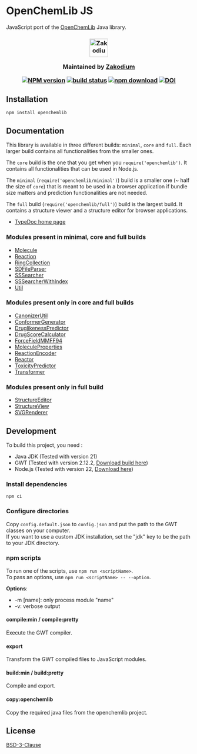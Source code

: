 # OpenChemLib JS

JavaScript port of the [OpenChemLib](https://github.com/actelion/openchemlib) Java library.

<h3 align="center">

  <a href="https://www.zakodium.com">
    <img src="https://www.zakodium.com/brand/zakodium-logo-white.svg" width="50" alt="Zakodium logo" />
  </a>

  <p>
    Maintained by <a href="https://www.zakodium.com">Zakodium</a>
  </p>
  
  [![NPM version][npm-image]][npm-url]
  [![build status][ci-image]][ci-url]
  [![npm download][download-image]][download-url]
  [![DOI](https://www.zenodo.org/badge/23346814.svg)](https://www.zenodo.org/badge/latestdoi/23346814)

</h3>

## Installation

```console
npm install openchemlib
```

## Documentation

This library is available in three different builds: `minimal`, `core` and `full`.
Each larger build contains all functionalities from the smaller ones.

The `core` build is the one that you get when you `require('openchemlib')`. It
contains all functionalities that can be used in Node.js.

The `minimal` (`require('openchemlib/minimal')`) build is a smaller one
(~ half the size of `core`) that is meant to be used in a browser application
if bundle size matters and prediction functionalities are not needed.

The `full` build (`require('openchemlib/full')`) build is the largest build.
It contains a structure viewer and a structure editor for browser applications.

- [TypeDoc home page](https://cheminfo.github.io/openchemlib-js/index.html)

### Modules present in minimal, core and full builds

- [Molecule](https://cheminfo.github.io/openchemlib-js/classes/Molecule.html)
- [Reaction](https://cheminfo.github.io/openchemlib-js/classes/Reaction.html)
- [RingCollection](https://cheminfo.github.io/openchemlib-js/classes/RingCollection.html)
- [SDFileParser](https://cheminfo.github.io/openchemlib-js/classes/SDFileParser.html)
- [SSSearcher](https://cheminfo.github.io/openchemlib-js/classes/SSSearcher.html)
- [SSSearcherWithIndex](https://cheminfo.github.io/openchemlib-js/classes/SSSearcherWithIndex.html)
- [Util](https://cheminfo.github.io/openchemlib-js/modules/Util.html)

### Modules present only in core and full builds

- [CanonizerUtil](https://cheminfo.github.io/openchemlib-js/classes/CanonizerUtil.html)
- [ConformerGenerator](https://cheminfo.github.io/openchemlib-js/classes/ConformerGenerator.html)
- [DruglikenessPredictor](https://cheminfo.github.io/openchemlib-js/classes/DruglikenessPredictor.html)
- [DrugScoreCalculator](https://cheminfo.github.io/openchemlib-js/modules/DrugScoreCalculator.html)
- [ForceFieldMMFF94](https://cheminfo.github.io/openchemlib-js/classes/ForceFieldMMFF94.html)
- [MoleculeProperties](https://cheminfo.github.io/openchemlib-js/classes/MoleculeProperties.html)
- [ReactionEncoder](https://cheminfo.github.io/openchemlib-js/classes/ReactionEncoder.html)
- [Reactor](https://cheminfo.github.io/openchemlib-js/classes/Reactor.html)
- [ToxicityPredictor](https://cheminfo.github.io/openchemlib-js/classes/ToxicityPredictor.html)
- [Transformer](https://cheminfo.github.io/openchemlib-js/classes/Transformer.html)

### Modules present only in full build

- [StructureEditor](https://cheminfo.github.io/openchemlib-js/classes/StructureEditor.html)
- [StructureView](https://cheminfo.github.io/openchemlib-js/modules/StructureView.html)
- [SVGRenderer](https://cheminfo.github.io/openchemlib-js/modules/SVGRenderer.html)

## Development

To build this project, you need :

- Java JDK (Tested with version 21)
- GWT (Tested with version 2.12.2, [Download build here](http://www.gwtproject.org/download.html))
- Node.js (Tested with version 22, [Download here](https://nodejs.org/en/download/))

### Install dependencies

`npm ci`

### Configure directories

Copy `config.default.json` to `config.json` and put the path to the GWT classes on your computer.  
If you want to use a custom JDK installation, set the "jdk" key to be the path to your JDK directory.

### npm scripts

To run one of the scripts, use `npm run <scriptName>`.  
To pass an options, use `npm run <scriptName> -- --option`.

**Options**:

- -m [name]: only process module "name"
- -v: verbose output

#### compile:min / compile:pretty

Execute the GWT compiler.

#### export

Transform the GWT compiled files to JavaScript modules.

#### build:min / build:pretty

Compile and export.

#### copy:openchemlib

Copy the required java files from the openchemlib project.

## License

[BSD-3-Clause](./LICENSE)

[npm-image]: https://img.shields.io/npm/v/openchemlib.svg
[npm-url]: https://www.npmjs.com/package/openchemlib
[ci-image]: https://github.com/cheminfo/openchemlib-js/workflows/Node.js%20CI/badge.svg?branch=main
[ci-url]: https://github.com/cheminfo/openchemlib-js/actions?query=workflow%3A%22Node.js+CI%22
[download-image]: https://img.shields.io/npm/dm/openchemlib.svg
[download-url]: https://www.npmjs.com/package/openchemlib
